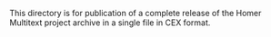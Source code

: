 This directory is for publication of a complete release of the Homer Multitext project archive in a single file in CEX format.
